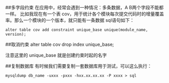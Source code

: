 ##多字段约束
在应用中，经常会遇到一种情况：多条数据，A B两个字段不能都一样。
比如我现在有一个表 cov，用于统计各个模块每次提交代码时的增量覆盖率。那么一个模块的一个版本，就只能有一条数据
sql语句如下：

    alter table cov add constraint unique_base unique(module_name, version);

##取消约束
    alter table cov drop index unique_base;

注意这里的 unique_base 就是创建约束时起的名字

##复制数据库
有时候我们需要复制一套数据库用于测试，可以这么执行：

	mysqldump db_name -uxxx -pxxx -hxx.xx.xx.xx -P xxxx > sql
